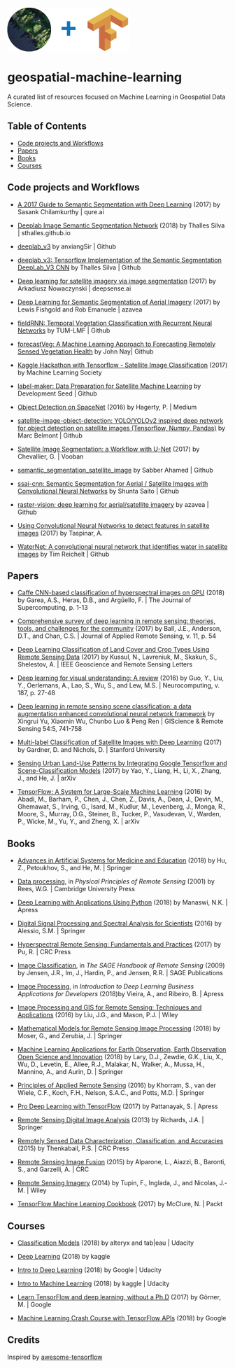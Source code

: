 ![](./img/deepVector_GeospatialMachineLearning_2018_banner02_100.png)
# geospatial-machine-learning

A curated list of resources focused on Machine Learning in Geospatial Data Science.



## Table of Contents

* [Code projects and Workflows](#code-projects-and-workflows)
* [Papers](#papers)
* [Books](#books)
* [Courses](#courses)

## Code projects and Workflows

* [A 2017 Guide to Semantic Segmentation with Deep Learning](http://blog.qure.ai/notes/semantic-segmentation-deep-learning-review) (2017) by Sasank Chilamkurthy | qure.ai

* [Deeplab Image Semantic Segmentation Network](https://sthalles.github.io/deep_segmentation_network/) (2018) by Thalles Silva | sthalles.github.io

* [deeplab_v3](https://github.com/anxiangSir/deeplab_v3) by anxiangSir | Github

* [deeplab_v3: Tensorflow Implementation of the Semantic Segmentation DeepLab_V3 CNN](https://github.com/sthalles/deeplab_v3) by Thalles Silva | Github

* [Deep learning for satellite imagery via image segmentation](https://blog.deepsense.ai/deep-learning-for-satellite-imagery-via-image-segmentation/) (2017) by Arkadiusz Nowaczynski | deepsense.ai

* [Deep Learning for Semantic Segmentation of Aerial Imagery](https://www.azavea.com/blog/2017/05/30/deep-learning-on-aerial-imagery/) (2017) by Lewis Fishgold and Rob Emanuele | azavea

* [fieldRNN: Temporal Vegetation Classification with Recurrent Neural Networks](https://github.com/TUM-LMF/fieldRNN) by TUM-LMF | Github

* [forecastVeg: A Machine Learning Approach to Forecasting Remotely Sensed Vegetation Health](https://github.com/JohnNay/forecastVeg) by John Nay| Github

* [Kaggle Hackathon with Tensorflow - Satellite Image Classification](https://www.meetup.com/machine-learning-society-sd/events/236876160/) (2017) by Machine Learning Society

* [label-maker: Data Preparation for Satellite Machine Learning](https://github.com/developmentseed/label-maker) by Development Seed | Github

* [Object Detection on SpaceNet](https://medium.com/the-downlinq/object-detection-on-spacenet-5e691961d257) (2016) by Hagerty, P. | Medium

* [satellite-image-object-detection: YOLO/YOLOv2 inspired deep network for object detection on satellite images (Tensorflow, Numpy, Pandas)](https://github.com/marcbelmont/satellite-image-object-detection) by Marc Belmont | Github

* [Satellite Image Segmentation: a Workflow with U-Net](https://vooban.com/en/tips-articles-geek-stuff/satellite-image-segmentation-workflow-with-u-net/) (2017) by Chevallier, G. | Vooban

* [semantic_segmentation_satellite_image](https://github.com/msahamed/semantic_segmentation_satellite_image) by Sabber Ahamed | Github

* [ssai-cnn: Semantic Segmentation for Aerial / Satellite Images with Convolutional Neural Networks](https://github.com/mitmul/ssai-cnn) by Shunta Saito | Github

* [raster-vision: deep learning for aerial/satellite imagery](https://github.com/azavea/raster-vision) by azavea | Github

* [Using Convolutional Neural Networks to detect features in satellite images](http://ataspinar.com/2017/12/04/using-convolutional-neural-networks-to-detect-features-in-sattelite-images/) (2017) by Taspinar, A.

* [WaterNet: A convolutional neural network that identifies water in satellite images](https://github.com/treigerm/WaterNet) by Tim Reichelt | Github

## Papers

* [Caffe CNN-based classification of hyperspectral images on GPU](http://dx.doi.org/10.1007/s11227-018-2300-2) (2018) by Garea, A.S., Heras, D.B., and Argüello, F. | The Journal of Supercomputing, p. 1-13

* [Comprehensive survey of deep learning in remote sensing: theories, tools, and challenges for the community](http://dx.doi.org/10.1117/1.JRS.11.042609) (2017) by Ball, J.E., Anderson, D.T., and Chan, C.S. | Journal of Applied Remote Sensing, v. 11, p. 54

* [Deep Learning Classification of Land Cover and Crop Types Using Remote Sensing Data](http://dx.doi.org/10.1109/LGRS.2017.2681128) (2017) by Kussul, N., Lavreniuk, M., Skakun, S., Shelestov, A. |  IEEE Geoscience and Remote Sensing Letters

* [Deep learning for visual understanding: A review](http://dx.doi.org/10.1016/j.neucom.2015.09.116) (2016) by Guo, Y., Liu, Y., Oerlemans, A., Lao, S., Wu, S., and Lew, M.S. | Neurocomputing, v. 187, p. 27-48

* [Deep learning in remote sensing scene classification: a data augmentation enhanced convolutional neural network framework](http://dx.doi.org/10.1080/15481603.2017.1323377) by Xingrui Yu, Xiaomin Wu, Chunbo Luo & Peng Ren | GIScience & Remote Sensing 54:5, 741-758

* [Multi-label Classification of Satellite Images with Deep Learning](cs231n.stanford.edu/reports/2017/pdfs/908.pdf) (2017) by Gardner, D. and Nichols, D. | Stanford University

* [Sensing Urban Land-Use Patterns by Integrating Google Tensorflow and Scene-Classification Models](https://arxiv.org/abs/1708.01580) (2017) by Yao, Y., Liang, H., Li, X., Zhang, J., and He, J. | arXiv

* [TensorFlow: A System for Large-Scale Machine Learning](http://arxiv.org/abs/1605.08695) (2016) by Abadi, M., Barham, P., Chen, J., Chen, Z., Davis, A., Dean, J., Devin, M., Ghemawat, S., Irving, G., Isard, M., Kudlur, M., Levenberg, J., Monga, R., Moore, S., Murray, D.G., Steiner, B., Tucker, P., Vasudevan, V., Warden, P., Wicke, M., Yu, Y., and Zheng, X. | arXiv

## Books

* [Advances in Artificial Systems for Medicine and Education](http://dx.doi.org/10.1007/978-3-319-67349-3) (2018) by Hu, Z., Petoukhov, S., and He, M. | Springer

* [Data processing](http://www.cambridge.org/9780521669481), in *Physical Principles of Remote Sensing* (2001) by Rees, W.G. | Cambridge University Press

* [Deep Learning with Applications Using Python](http://www.apress.com/9781484235157) (2018) by Manaswi, N.K. | Apress

* [Digital Signal Processing and Spectral Analysis for Scientists](http://dx.doi.org/10.1007/978-3-319-25468-5) (2016) by Alessio, S.M. | Springer

* [Hyperspectral Remote Sensing: Fundamentals and Practices](https://www.crcpress.com/9781138747173) (2017) by Pu, R. | CRC Press

* [Image Classification](http://dx.doi.org/10.4135/9780857021052), in *The SAGE Handbook of Remote Sensing* (2009) by Jensen, J.R., Im, J., Hardin, P., and Jensen, R.R. | SAGE Publications

* [Image Processing](http://dx.doi.org/10.1007/978-1-4842-3453-2_4), in *Introduction to Deep Learning Business Applications for Developers* (2018)by Vieira, A., and Ribeiro, B. | Apress

* [Image Processing and GIS for Remote Sensing: Techniques and Applications](http://dx.doi.org/10.1002/9781118724194) (2016) by Liu, J.G., and Mason, P.J. | Wiley

* [Mathematical Models for Remote Sensing Image Processing](http://dx.doi.org/10.1007/978-3-319-66330-2) (2018) by Moser, G., and Zerubia, J. | Springer

* [Machine Learning Applications for Earth Observation, Earth Observation Open Science and Innovation](http://dx.doi.org/10.1007/978-3-319-65633-5_8) (2018) by Lary, D.J., Zewdie, G.K., Liu, X., Wu, D., Levetin, E., Allee, R.J., Malakar, N., Walker, A., Mussa, H., Mannino, A., and Aurin, D. | Springer

* [Principles of Applied Remote Sensing](http://dx.doi.org/10.1007/978-3-319-22560-9) (2016) by Khorram, S., van der Wiele, C.F., Koch, F.H., Nelson, S.A.C., and Potts, M.D. | Springer

* [Pro Deep Learning with TensorFlow](http://dx.doi.org/10.1007/978-1-4842-3096-1) (2017) by Pattanayak, S. | Apress

* [Remote Sensing Digital Image Analysis](http://dx.doi.org/10.1007/978-3-642-30062-2) (2013) by Richards, J.A. | Springer

* [Remotely Sensed Data Characterization, Classification, and Accuracies](https://www.crcpress.com/9781482217865) (2015) by Thenkabail, P.S. | CRC Press

* [Remote Sensing Image Fusion](https://www.crcpress.com/9781466587496) (2015) by Alparone, L., Aiazzi, B., Baronti, S., and Garzelli, A. | CRC

* [Remote Sensing Imagery](http://dx.doi.org/10.1002/9781118899106) (2014) by Tupin, F., Inglada, J., and Nicolas, J.-M. | Wiley

* [TensorFlow Machine Learning Cookbook](https://www.packtpub.com/big-data-and-business-intelligence/tensorflow-machine-learning-cookbook) (2017) by McClure, N. | Packt

## Courses

* [Classification Models](https://www.udacity.com/course/classification-models--ud978) (2018) by alteryx and tab|eau | Udacity

* [Deep Learning](https://www.kaggle.com/learn/deep-learning) (2018) by kaggle

* [Intro to Deep Learning](https://www.udacity.com/course/deep-learning--ud730) (2018) by Google | Udacity

* [Intro to Machine Learning](https://www.udacity.com/course/intro-to-machine-learning--ud120) (2018) by kaggle | Udacity

* [Learn TensorFlow and deep learning, without a Ph.D](https://cloud.google.com/blog/big-data/2017/01/learn-tensorflow-and-deep-learning-without-a-phd) (2017) by Görner, M. | Google

* [Machine Learning Crash Course with TensorFlow APIs](https://developers.google.com/machine-learning/crash-course/) (2018) by Google

## Credits
Inspired by [awesome-tensorflow](https://github.com/jtoy/awesome-tensorflow)
